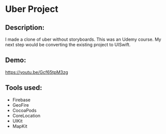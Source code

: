 # Uber Project 

## Description:
I made a clone of uber without storyboards. This was an Udemy course. My next step would be converting the existing project to UISwift.

## Demo: 
https://youtu.be/Gcf65tpM3zg

## Tools used:
- Firebase
- GeoFire
- CocoaPods
- CoreLocation
- UIKit
- MapKit
